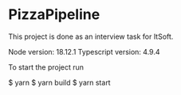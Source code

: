 # PizzaPipeline

This project is done as an interview task for ItSoft.

Node version: 18.12.1
Typescript version: 4.9.4


To start the project run

$ yarn
$ yarn build
$ yarn start
